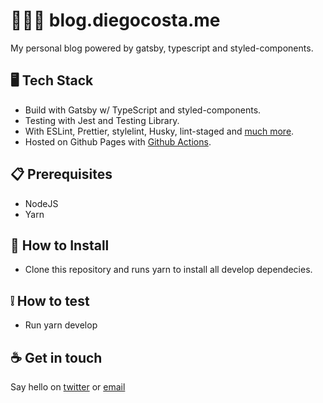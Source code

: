 # 👨🏿‍💻 blog.diegocosta.me

My personal blog powered by gatsby, typescript and styled-components.

## 🖥️ Tech Stack

- Build with Gatsby w/ TypeScript and styled-components.
- Testing with Jest and Testing Library.
- With ESLint, Prettier, stylelint, Husky, lint-staged and [much more](package.json).
- Hosted on Github Pages with [Github Actions](.github/workflows/blog.yml).

## :clipboard: Prerequisites

- NodeJS
- Yarn

## :floppy_disk: How to Install

- Clone this repository and runs yarn to install all develop dependecies.

## :grey_exclamation: How to test

- Run yarn develop


## :coffee: Get in touch

Say hello on [twitter](https://twitter.com/diegocoxta) or [email](mailto:diego@diegocosta.com.br)
